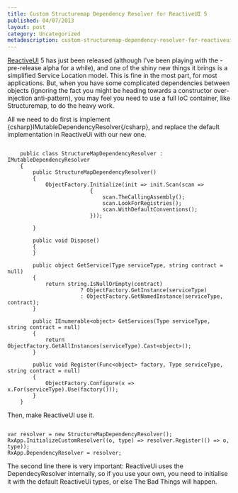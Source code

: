 ```yaml
---
title: Custom Structuremap Dependency Resolver for ReactiveUI 5
published: 04/07/2013
layout: post
category: Uncategorized
metadescription: custom-structuremap-dependency-resolver-for-reactiveui-5
---
```

<a title="ReactiveUI" href="http://reactiveui.net" target="_blank">ReactiveUI</a> 5 has just been released (although I've been playing with the -pre-release alpha for a while), and one of the shiny new things it brings is a simplified Service Location model. This is fine in the most part, for most applications. But, when you have some complicated dependencies between objects (ignoring the fact you might be heading towards a constructor over-injection anti-pattern), you may feel you need to use a full IoC container, like Structuremap, to do the heavy work.

All we need to do first is implement {csharp}IMutableDependencyResolver{/csharp}, and replace the default implementation in ReactiveUi with our new one.

<pre><code>
    public class StructureMapDependencyResolver : IMutableDependencyResolver
    {
        public StructureMapDependencyResolver()
        {
            ObjectFactory.Initialize(init =&gt; init.Scan(scan =&gt;
                          {
                              scan.TheCallingAssembly();
                              scan.LookForRegistries();
                              scan.WithDefaultConventions();
                          }));

        }

        public void Dispose()
        {
        }

        public object GetService(Type serviceType, string contract = null)
        {
            return string.IsNullOrEmpty(contract)
                       ? ObjectFactory.GetInstance(serviceType)
                       : ObjectFactory.GetNamedInstance(serviceType, contract);
        }

        public IEnumerable&lt;object&gt; GetServices(Type serviceType, string contract = null)
        {
            return ObjectFactory.GetAllInstances(serviceType).Cast&lt;object&gt;();
        }

        public void Register(Func&lt;object&gt; factory, Type serviceType, string contract = null)
        {
            ObjectFactory.Configure(x =&gt; x.For(serviceType).Use(factory()));
        }
    }
</code></pre>

Then, make ReactiveUI use it.
<pre><code>
var resolver = new StructureMapDependencyResolver();
RxApp.InitializeCustomResolver((o, type) =&gt; resolver.Register(() =&gt; o, type));
RxApp.DependencyResolver = resolver;
</code></pre>
The second line there is very important: ReactiveUi uses the DependecyResolver internally, so if you use your own, you need to initialise it with the default ReactiveUi types, or else The Bad Things will happen.
